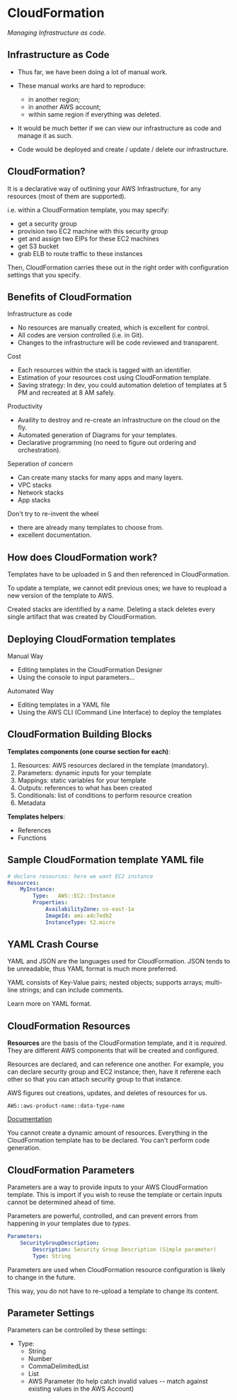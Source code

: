CloudFormation
==============

_Managing Infrastructure as code_.

Infrastructure as Code
----------------------

- Thus far, we have been doing a lot of manual work.
- These manual works are hard to reproduce:
    - in another region;
    - in another AWS account;
    - within same region if everything was deleted.

- It would be much better if we can view our infrastructure as code and manage
  it as such.

- Code would be deployed and create / update / delete our infrastructure.

CloudFormation?
---------------

It is a declarative way of outlining your AWS Infrastructure, for any resources
(most of them are supported).

i.e. within a CloudFormation template, you may specify:

- get a security group
- provision two EC2 machine with this security group
- get and assign two EIPs for these EC2 machines
- get S3 bucket
- grab ELB to route traffic to these instances

Then, CloudFormation carries these out in the right order with configuration
settings that you specify.

Benefits of CloudFormation
--------------------------

Infrastructure as code

- No resources are manually created, which is excellent for control.
- All codes are version controlled (i.e. in Git).
- Changes to the infrastructure will be code reviewed and transparent.

Cost

- Each resources within the stack is tagged with an identifier.
- Estimation of your resources cost using CloudFormation template.
- Saving strategy: In dev, you could automation deletion of templates at 5 PM
  and recreated at 8 AM safely.

Productivity

- Availity to destroy and re-create an infrastructure on the cloud on the fly.
- Automated generation of Diagrams for your templates.
- Declarative programming (no need to figure out ordering and orchestration).

Seperation of concern

- Can create many stacks for many apps and many layers.
- VPC stacks
- Network stacks
- App stacks

Don't try to re-invent the wheel

- there are already many templates to choose from.
- excellent documentation.

How does CloudFormation work?
-----------------------------

Templates have to be uploaded in S and then referenced in CloudFormation.

To update a template, we cannot edit previous ones; we have to reupload a new
version of the template to AWS.

Created stacks are identified by a name. Deleting a stack deletes every single
artifact that was created by CloudFormation.

Deploying CloudFormation templates
----------------------------------

Manual Way

- Editing templates in the CloudFormation Designer
- Using the console to input parameters...

Automated Way

- Editing templates in a YAML file
- Using the AWS CLI (Command Line Interface) to deploy the templates

CloudFormation Building Blocks
------------------------------

**Templates components (one course section for each)**:

1. Resources: AWS resources declared in the template (mandatory).
2. Parameters: dynamic inputs for your template
3. Mappings: static variables for your template
4. Outputs: references to what has been created
5. Conditionals: list of conditions to perform resource creation
6. Metadata

**Templates helpers**:

- References
- Functions

Sample CloudFormation template YAML file
----------------------------------------

```yaml
# declare resources: here we want EC2 instance
Resources:
    MyInstance:
        Type:   AWS::EC2::Instance
        Properties:
            AvailabilityZone: us-east-1a
            ImageId: ami-a4c7edb2
            InstanceType: t2.micro
```

YAML Crash Course
-----------------

YAML and JSON are the languages used for CloudFormation. JSON tends to be
unreadable, thus YAML format is much more preferred.

YAML consists of Key-Value pairs; nested objects; supports arrays; multi-line
strings; and can include comments.

Learn more on YAML format.

CloudFormation Resources
------------------------

**Resources** are the basis of the CloudFormation template, and it is
_required_. They are different AWS components that will be created and
configured.

Resources are declared, and can reference one another. For example, you can
declare security group and EC2 instance; then, have it referene each other so
that you can attach security group to that instance.

AWS figures out creations, updates, and deletes of resources for us.

    AWS::aws-product-name::data-type-name

[Documentation](http://docs.aws.amazon.com/AWSCloudFormation/latest/UserGuide/aws-template-resource-type-ref.html)

You cannot create a dynamic amount of resources. Everything in the
CloudFormation template has to be declared. You can't perform code generation.

CloudFormation Parameters
-------------------------

Parameters are a way to provide inputs to your AWS CloudFormation template.
This is import if you wish to reuse the template or certain inputs cannot be
determined ahead of time.

Parameters are powerful, controlled, and can prevent errors from happening in
your templates due to _types_.

```yaml
Parameters:
    SecurityGroupDescription:
        Description: Security Group Description (Simple parameter)
        Type: String
```

Parameters are used when CloudFormation resource configuration is likely to change in the future.

This way, you do not have to re-upload a template to change its content.

Parameter Settings
------------------

Parameters can be controlled by these settings:

- Type:
    - String
    - Number
    - CommaDelimitedList
    - List<Type>
    - AWS Parameter (to help catch invalid values -- match against existing
      values in the AWS Account)


